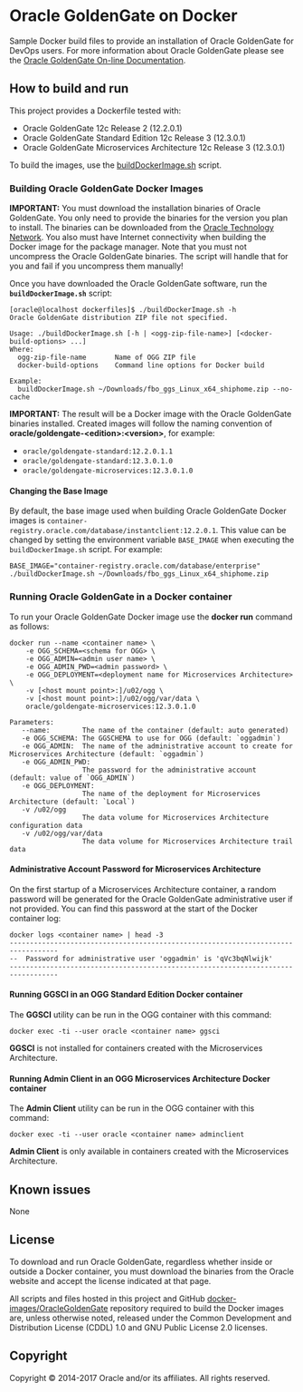 Oracle GoldenGate on Docker
===============
Sample Docker build files to provide an installation of Oracle GoldenGate for DevOps users. For more information about Oracle GoldenGate please see the [Oracle GoldenGate On-line Documentation](https://docs.oracle.com/goldengate/c1221/gg-winux/index.html).

## How to build and run
This project provides a Dockerfile tested with:
 * Oracle GoldenGate 12c Release 2 (12.2.0.1)
 * Oracle GoldenGate Standard Edition 12c Release 3 (12.3.0.1)
 * Oracle GoldenGate Microservices Architecture 12c Release 3 (12.3.0.1)

To build the images, use the [buildDockerImage.sh](buildDockerImage.sh) script.

### Building Oracle GoldenGate Docker Images
**IMPORTANT:** You must download the installation binaries of Oracle GoldenGate. You only need to provide the binaries for the version you plan to install. The binaries can be downloaded from the [Oracle Technology Network](http://www.oracle.com/technetwork/middleware/goldengate/downloads/index.html). You also must have Internet connectivity when building the Docker image for the package manager. Note that you must not uncompress the Oracle GoldenGate binaries. The script will handle that for you and fail if you uncompress them manually!

Once you have downloaded the Oracle GoldenGate software, run the **`buildDockerImage.sh`** script:

    [oracle@localhost dockerfiles]$ ./buildDockerImage.sh -h
    Oracle GoldenGate distribution ZIP file not specified.

    Usage: ./buildDockerImage.sh [-h | <ogg-zip-file-name>] [<docker-build-options> ...]
    Where:
      ogg-zip-file-name       Name of OGG ZIP file
      docker-build-options    Command line options for Docker build

    Example:
      buildDockerImage.sh ~/Downloads/fbo_ggs_Linux_x64_shiphome.zip --no-cache

**IMPORTANT:** The result will be a Docker image with the Oracle GoldenGate binaries installed. Created images will follow the naming convention of **oracle/goldengate-&lt;edition&gt;:&lt;version&gt;**, for example:

- `oracle/goldengate-standard:12.2.0.1.1`
- `oracle/goldengate-standard:12.3.0.1.0`
- `oracle/goldengate-microservices:12.3.0.1.0`

#### Changing the Base Image
By default, the base image used when building Oracle GoldenGate Docker images is `container-registry.oracle.com/database/instantclient:12.2.0.1`.  This value can be changed by setting the environment variable `BASE_IMAGE` when executing the `buildDockerImage.sh` script. For example:

    BASE_IMAGE="container-registry.oracle.com/database/enterprise" ./buildDockerImage.sh ~/Downloads/fbo_ggs_Linux_x64_shiphome.zip

### Running Oracle GoldenGate in a Docker container

To run your Oracle GoldenGate Docker image use the **docker run** command as follows:

    docker run --name <container name> \
        -e OGG_SCHEMA=<schema for OGG> \
        -e OGG_ADMIN=<admin user name> \
        -e OGG_ADMIN_PWD=<admin password> \
        -e OGG_DEPLOYMENT=<deployment name for Microservices Architecture> \
        -v [<host mount point>:]/u02/ogg \
        -v [<host mount point>:]/u02/ogg/var/data \
        oracle/goldengate-microservices:12.3.0.1.0

    Parameters:
       --name:        The name of the container (default: auto generated)
       -e OGG_SCHEMA: The GGSCHEMA to use for OGG (default: `oggadmin`)
       -e OGG_ADMIN:  The name of the administrative account to create for Microservices Architecture (default: `oggadmin`)
       -e OGG_ADMIN_PWD:
                      The password for the administrative account (default: value of `OGG_ADMIN`)
       -e OGG_DEPLOYMENT:
                      The name of the deployment for Microservices Architecture (default: `Local`)
       -v /u02/ogg
                      The data volume for Microservices Architecture configuration data
       -v /u02/ogg/var/data
                      The data volume for Microservices Architecture trail data

#### Administrative Account Password for Microservices Architecture

On the first startup of a Microservices Architecture container, a random password will be generated for the Oracle GoldenGate administrative user if not provided. You can find this password at the start of the Docker container log:

    docker logs <container name> | head -3
    ----------------------------------------------------------------------------------
    --  Password for administrative user 'oggadmin' is 'qVc3bqNlwijk'
    ----------------------------------------------------------------------------------

#### Running GGSCI in an OGG Standard Edition Docker container
The **GGSCI** utility can be run in the OGG container with this command:

    docker exec -ti --user oracle <container name> ggsci

**GGSCI** is not installed for containers created with the Microservices Architecture.

#### Running Admin Client in an OGG Microservices Architecture Docker container
The **Admin Client** utility can be run in the OGG container with this command:

    docker exec -ti --user oracle <container name> adminclient

**Admin Client** is only available in containers created with the Microservices Architecture.

## Known issues
None

## License
To download and run Oracle GoldenGate, regardless whether inside or outside a Docker container, you must download the binaries from the Oracle website and accept the license indicated at that page.

All scripts and files hosted in this project and GitHub [docker-images/OracleGoldenGate](./) repository required to build the Docker images are, unless otherwise noted, released under the Common Development and Distribution License (CDDL) 1.0 and GNU Public License 2.0 licenses.

## Copyright
Copyright &copy; 2014-2017 Oracle and/or its affiliates. All rights reserved.
